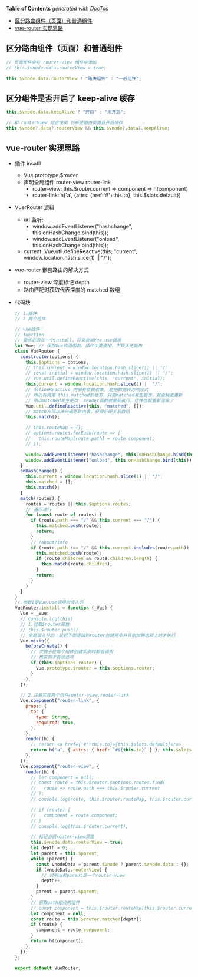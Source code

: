 <!-- START doctoc generated TOC please keep comment here to allow auto update -->
<!-- DON'T EDIT THIS SECTION, INSTEAD RE-RUN doctoc TO UPDATE -->

**Table of Contents** _generated with [DocToc](https://github.com/thlorenz/doctoc)_

- [区分路由组件（页面）和普通组件](#%E5%8C%BA%E5%88%86%E8%B7%AF%E7%94%B1%E7%BB%84%E4%BB%B6%E9%A1%B5%E9%9D%A2%E5%92%8C%E6%99%AE%E9%80%9A%E7%BB%84%E4%BB%B6)
- [vue-router 实现思路](#vue-router%E5%AE%9E%E7%8E%B0%E6%80%9D%E8%B7%AF)

<!-- END doctoc generated TOC please keep comment here to allow auto update -->

## 区分路由组件（页面）和普通组件

```js
// 页面组件会在 router-view 组件中添加
// this.$vnode.data.routerView = true;

this.$vnode.data.routerView ? "路由组件" : "一般组件";
```

## 区分组件是否开启了 keep-alive 缓存

```js
this.$vnode.data.keepAlive ? "开启" : "未开启";

// 和 routerView 组合使用 判断是路由页面且开启缓存
this.$vnode?.data?.routerView && this.$vnode?.data?.keepAlive;
```

## vue-router 实现思路

- 插件 insatll
  - Vue.prototype.$router
  - 声明全局组件 router-view router-link
    - router-view: this.$router.current => component => h(component)
    - router-link: h('a', {attrs: {href:'#'+this.to}, this.$slots.default})
- VuerRouter 逻辑

  - url 监听:
    - window.addEventListener("hashchange", this.onHashChange.bind(this));
    - window.addEventListener("onload", this.onHashChange.bind(this));
  - current: Vue.util.defineReactive(this, "current", window.location.hash.slice(1) || "/");

- vue-router 嵌套路由的解决方式
  - router-view 深度标记 depth
  - 路由匹配时获取代表深度的 matched 数组
- 代码块

  ```javascript
  // 1.插件
  // 2.两个组件

  // vue插件：
  // function
  // 要求必须有一个install，将来会被Vue.use调用
  let Vue; // 保存Vue构造函数，插件中要使用，不导入还能用
  class VueRouter {
    constructor(options) {
      this.$options = options;
      // this.current = window.location.hash.slice(1) || '/'
      // const initial = window.location.hash.slice(1) || "/";
      // Vue.util.defineReactive(this, "current", initial);
      this.current = window.location.hash.slice(1) || "/";
      // defineReactive 内部有依赖收集, 能把数据转为响应式
      // 所以有调用 this.matched的地方，只要matched发生更改，就会触发更新
      // 所以matched发生更改  render函数就重新执行，组件也就重新渲染了
      Vue.util.defineReactive(this, "matched", []);
      // match方可以递归遍历路由表，获得匹配关系数组
      this.match();

      // this.routeMap = {};
      // options.routes.forEach(route => {
      //   this.routeMap[route.path] = route.component;
      // });

      window.addEventListener("hashchange", this.onHashChange.bind(this));
      window.addEventListener("onload", this.onHashChange.bind(this));
    }
    onHashChange() {
      this.current = window.location.hash.slice(1) || "/";
      this.matched = [];
      this.match();
    }
    match(routes) {
      routes = routes || this.$options.routes;
      // 遍历递归
      for (const route of routes) {
        if (route.path === "/" && this.current === "/") {
          this.matched.push(route);
          return;
        }
        // /about/info
        if (route.path !== "/" && this.current.includes(route.path)) {
          this.matched.push(route);
          if (route.children && route.children.length) {
            this.match(route.children);
          }
          return;
        }
      }
    }
  }
  // 参数1是Vue.use调用时传入的
  VueRouter.install = function (_Vue) {
    Vue = _Vue;
    // console.log(this)
    // 1.挂载$router属性
    // this.$router.push()
    // 全局混入目的：延迟下面逻辑到router创建完毕并且附加到选项上时才执行
    Vue.mixin({
      beforeCreate() {
        // 次钩子在每个组件创建实例时都会调用
        // 根实例才有该选项
        if (this.$options.router) {
          Vue.prototype.$router = this.$options.router;
        }
      },
    });

    // 2.注册实现两个组件router-view,router-link
    Vue.component("router-link", {
      props: {
        to: {
          type: String,
          required: true,
        },
      },
      render(h) {
        // return <a href={'#'+this.to}>{this.$slots.default}</a>
        return h("a", { attrs: { href: `#${this.to}` } }, this.$slots.default);
      },
    });
    Vue.component("router-view", {
      render(h) {
        // let component = null;
        // const route = this.$router.$options.routes.find(
        //   route => route.path === this.$router.current
        // );
        // console.log(route, this.$router.routeMap, this.$router.current);

        // if (route) {
        //   component = route.component;
        // }
        // console.log(this.$router.current);

        // 标记当前router-view深度
        this.$vnode.data.routerView = true;
        let depth = 0;
        let parent = this.$parent;
        while (parent) {
          const vnodeData = parent.$vnode ? parent.$vnode.data : {};
          if (vnodeData.routerView) {
            // 说明当前parent是一个router-view
            depth++;
          }
          parent = parent.$parent;
        }
        // 获取path相应的组件
        // const component = this.$router.routeMap[this.$router.current];
        let component = null;
        const route = this.$router.matched[depth];
        if (route) {
          component = route.component;
        }
        return h(component);
      },
    });
  };

  export default VueRouter;
  ```
